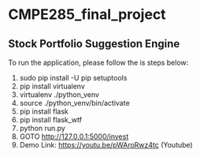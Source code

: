 # CMPE285_final_project
## Stock Portfolio Suggestion Engine
To run the application, please follow the is steps below:
1. sudo pip install -U pip setuptools
2. pip install virtualenv
3. virtualenv ./python_venv
4. source ./python_venv/bin/activate
5. pip install flask
6. pip install flask_wtf
7. python run.py
8. GOTO http://127.0.0.1:5000/invest
9. Demo Link: https://youtu.be/pWAroRwz4tc (Youtube)
